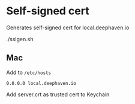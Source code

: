 # Self-signed cert

Generates self-signed cert for local.deephaven.io

./sslgen.sh

## Mac

Add to `/etc/hosts`

```
0.0.0.0 local.deephaven.io
```

Add server.crt as trusted cert to Keychain
